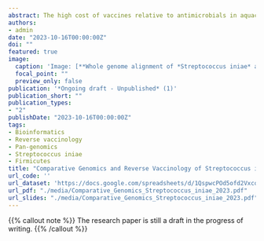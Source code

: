 ```yaml
---
abstract: The high cost of vaccines relative to antimicrobials in aquaculture limits their adoption, particularly in low-value freshwater fish that nonetheless play a crucial role in global food security. Current vaccines, killed or live attenuated are highly effective but are no longer cost-efficient. Here, we present a new framework that leverages epidemiology, pangenomics, and reverse vaccinology with Quality By Design (QbD) principles to design more affordable vaccines. Targeting a range of aquatic streptococcal species, we emphasize the fish pathogen *Streptococcus iniae*. We identify a subset of protein antigens from the proteome that are well-adapted for low-cost mass production using QbD manufacturing strategies. This integrated approach is a crucial step towards making vaccines more accessible and cost-effective for global aquaculture, ultimately aiding in combating antimicrobial resistance and ensuring food security and consumer health.
authors:
- admin
date: "2023-10-16T00:00:00Z"
doi: ""
featured: true
image: 
  caption: 'Image: [**Whole genome alignment of *Streptococcus iniae* and other organisms after Progressive Mauve**](./media/comparative_gen_strep.png)'
  focal_point: ""
  preview_only: false
publication: '*Ongoing draft - Unpublished* (1)'
publication_short: ""
publication_types:
- "2"
publishDate: "2023-10-16T00:00:00Z"
tags:
- Bioinformatics
- Reverse vaccinology
- Pan-genomics
- Streptococcus iniae
- Firmicutes
title: "Comparative Genomics and Reverse Vaccinology of Streptococcus iniae: Blueprints for Affordable Aquaculture Vaccines"
url_code: ''
url_dataset: 'https://docs.google.com/spreadsheets/d/1QspwcPOd5ofd2VxcqN3HDxLxYH2fn6oQZoKD37wH60A/edit?usp=sharing'
url_pdf: "./media/Comparative_Genomics_Streptococcus_iniae_2023.pdf"
url_slides: "./media/Comparative_Genomics_Streptococcus_iniae_2023.pdf"
---
```


{{% callout note %}} The research paper is still a draft in the progress of writing. {{% /callout %}}
